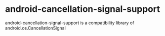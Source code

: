 android-cancellation-signal-support
===================================

android-cancellation-signal-support is a compatibility library of android.os.CancellationSignal
